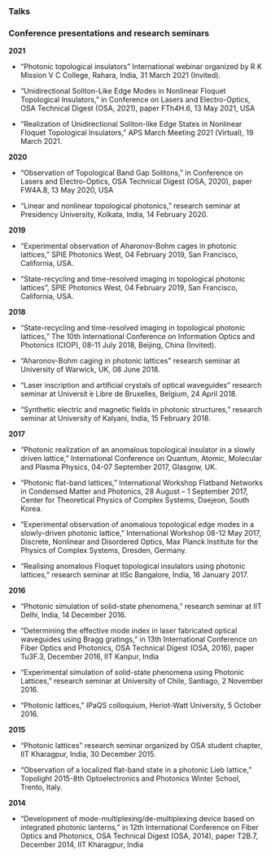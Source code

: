 ### Talks

### Conference presentations and research seminars

**2021** <br/>
- “Photonic topological insulators” International webinar organized by R K Mission V C College, Rahara, India, 31 March 2021 (Invited). 

- “Unidirectional Soliton-Like Edge Modes in Nonlinear Floquet Topological Insulators,” in Conference on Lasers and Electro-Optics, OSA Technical Digest (OSA, 2021), paper FTh4H.6, 13 May 2021, USA 

- “Realization of Unidirectional Soliton-like Edge States in Nonlinear Floquet Topological Insulators,” APS March Meeting 2021 (Virtual), 19 March 2021. 

**2020** <br/>
- “Observation of Topological Band Gap Solitons,” in Conference on Lasers and Electro-Optics, OSA Technical Digest (OSA, 2020), paper FW4A.8, 13 May 2020, USA 

- “Linear and nonlinear topological photonics,” research seminar at Presidency University, Kolkata, India, 14 February 2020. 

**2019** <br/>
- “Experimental observation of Aharonov-Bohm cages in photonic lattices,” SPIE Photonics West, 04 February 2019, San Francisco, California, USA. 

- “State-recycling and time-resolved imaging in topological photonic lattices”, SPIE Photonics West, 04 February 2019, San Francisco, California, USA. 

**2018** <br/>
- “State-recycling and time-resolved imaging in topological photonic lattices,” The 10th International Conference on Information Optics and Photonics (CIOP), 08-11 July 2018, Beijing, China (Invited). 

- “Aharonov-Bohm caging in photonic lattices” research seminar at University of Warwick, UK, 08 June 2018. 

- “Laser inscription and artificial crystals of optical waveguides” research seminar at Universit ́e Libre de Bruxelles, Belgium, 24 April 2018. 

- “Synthetic electric and magnetic fields in photonic structures,” research seminar at University of Kalyani, India, 15 February 2018.

**2017** <br/>
- “Photonic realization of an anomalous topological insulator in a slowly driven lattice,” International Conference on Quantum, Atomic, Molecular and Plasma Physics, 04-07 September 2017, Glasgow, UK. 

- “Photonic flat-band lattices,” International Workshop Flatband Networks in Condensed Matter and Photonics, 28 August – 1 September 2017, Center for Theoretical Physics of Complex Systems, Daejeon, South Korea. 

- “Experimental observation of anomalous topological edge modes in a slowly-driven photonic lattice,” International Workshop 08-12 May 2017, Discrete, Nonlinear and Disordered Optics, Max Planck Institute for the Physics of Complex Systems, Dresden, Germany. 

- “Realising anomalous Floquet topological insulators using photonic lattices,” research seminar at IISc Bangalore, India, 16 January 2017. 

**2016** <br/>
- “Photonic simulation of solid-state phenomena,” research seminar at IIT Delhi, India, 14 December 2016. 

- “Determining the effective mode index in laser fabricated optical waveguides using Bragg gratings,” in 13th International Conference on Fiber Optics and Photonics, OSA Technical Digest (OSA, 2016), paper Tu3F.3, December 2016, IIT Kanpur, India 

- “Experimental simulation of solid-state phenomena using Photonic Lattices,” research seminar at University of Chile, Santiago, 2 November 2016. 

- “Photonic lattices,” IPaQS colloquium, Heriot-Watt University, 5 October 2016. 

**2015** <br/>
- “Photonic lattices” research seminar organized by OSA student chapter, IIT Kharagpur, India, 30 December 2015. 

- “Observation of a localized flat-band state in a photonic Lieb lattice,” Topolight 2015-8th Optoelectronics and Photonics Winter School, Trento, Italy. 

**2014** <br/>
- “Development of mode-multiplexing/de-multiplexing device based on integrated photonic lanterns,” in 12th International Conference on Fiber Optics and Photonics, OSA Technical Digest (OSA, 2014), paper T2B.7, December 2014, IIT Kharagpur, India 
